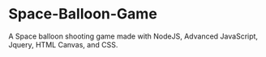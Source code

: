# Space-Balloon-Game
A Space balloon shooting game made with NodeJS, Advanced JavaScript, Jquery, HTML Canvas, and CSS.
